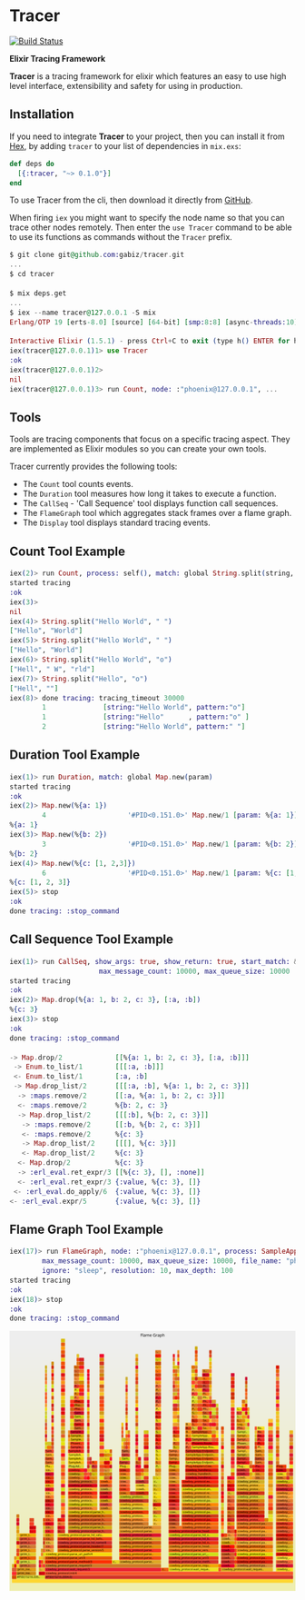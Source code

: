 # Tracer

[![Build Status](https://api.travis-ci.org/gabiz/tracer.svg)](https://travis-ci.org/gabiz/tracer)

**Elixir Tracing Framework**

**Tracer** is a tracing framework for elixir which features an easy to use high level interface, extensibility and safety for using in production.

## Installation

If you need to integrate **Tracer** to your project, then you can install it from
 [Hex](https://hex.pm/packages/tracer), by adding `tracer` to your list of dependencies in `mix.exs`:

```elixir
def deps do
  [{:tracer, "~> 0.1.0"}]
end
```

To use Tracer from the cli, then download it directly from [GitHub](https://github.com/gabiz/tracer).

When firing `iex` you might want to specify the node name so that you can trace other nodes remotely. Then enter the `use Tracer` command to be able to use its functions as commands without the `Tracer` prefix.

```elixir
$ git clone git@github.com:gabiz/tracer.git
...
$ cd tracer

$ mix deps.get
...
$ iex --name tracer@127.0.0.1 -S mix
Erlang/OTP 19 [erts-8.0] [source] [64-bit] [smp:8:8] [async-threads:10] [hipe] [kernel-poll:false] [dtrace]

Interactive Elixir (1.5.1) - press Ctrl+C to exit (type h() ENTER for help)
iex(tracer@127.0.0.1)1> use Tracer
:ok
iex(tracer@127.0.0.1)2>
nil
iex(tracer@127.0.0.1)3> run Count, node: :"phoenix@127.0.0.1", ...
```

## Tools

Tools are tracing components that focus on a specific tracing aspect. They are implemented as Elixir modules so you can create your own tools.

Tracer currently provides the following tools:
* The `Count` tool counts events.
* The `Duration` tool measures how long it takes to execute a function.
* The `CallSeq` - 'Call Sequence' tool displays function call sequences.
* The `FlameGraph` tool which aggregates stack frames over a flame graph.
* The `Display` tool displays standard tracing events.

## Count Tool Example

```elixir
iex(2)> run Count, process: self(), match: global String.split(string, pattern)
started tracing
:ok
iex(3)>
nil
iex(4)> String.split("Hello World", " ")
["Hello", "World"]
iex(5)> String.split("Hello World", " ")
["Hello", "World"]
iex(6)> String.split("Hello World", "o")
["Hell", " W", "rld"]
iex(7)> String.split("Hello", "o")
["Hell", ""]
iex(8)> done tracing: tracing_timeout 30000
        1              [string:"Hello World", pattern:"o"]
        1              [string:"Hello"      , pattern:"o" ]
        2              [string:"Hello World", pattern:" "]
```

## Duration Tool Example

```elixir
iex(1)> run Duration, match: global Map.new(param)
started tracing
:ok
iex(2)> Map.new(%{a: 1})                          
        4                    '#PID<0.151.0>' Map.new/1 [param: %{a: 1}]
%{a: 1}
iex(3)> Map.new(%{b: 2})                          
        3                    '#PID<0.151.0>' Map.new/1 [param: %{b: 2}]
%{b: 2}
iex(4)> Map.new(%{c: [1, 2,3]})                   
        6                    '#PID<0.151.0>' Map.new/1 [param: %{c: [1, 2, 3]}]
%{c: [1, 2, 3]}
iex(5)> stop
:ok
done tracing: :stop_command
```

## Call Sequence Tool Example

```elixir
iex(1)> run CallSeq, show_args: true, show_return: true, start_match: &Map.drop/2,
                      max_message_count: 10000, max_queue_size: 10000
started tracing
:ok
iex(2)> Map.drop(%{a: 1, b: 2, c: 3}, [:a, :b])
%{c: 3}                                
iex(3)> stop
:ok                 
done tracing: :stop_command

-> Map.drop/2             [[%{a: 1, b: 2, c: 3}, [:a, :b]]]
 -> Enum.to_list/1        [[[:a, :b]]]
 <- Enum.to_list/1        [:a, :b]
 -> Map.drop_list/2       [[[:a, :b], %{a: 1, b: 2, c: 3}]]
  -> :maps.remove/2       [[:a, %{a: 1, b: 2, c: 3}]]
  <- :maps.remove/2       %{b: 2, c: 3}
  -> Map.drop_list/2      [[[:b], %{b: 2, c: 3}]]
   -> :maps.remove/2      [[:b, %{b: 2, c: 3}]]
   <- :maps.remove/2      %{c: 3}
   -> Map.drop_list/2     [[[], %{c: 3}]]
   <- Map.drop_list/2     %{c: 3}
  <- Map.drop/2           %{c: 3}
  -> :erl_eval.ret_expr/3 [[%{c: 3}, [], :none]]
  <- :erl_eval.ret_expr/3 {:value, %{c: 3}, []}
 <- :erl_eval.do_apply/6  {:value, %{c: 3}, []}
<- :erl_eval.expr/5       {:value, %{c: 3}, []}
```

## Flame Graph Tool Example

```elixir
iex(17)> run FlameGraph, node: :"phoenix@127.0.0.1", process: SampleApp.Endpoint,
        max_message_count: 10000, max_queue_size: 10000, file_name: "phoenix.svg",
        ignore: "sleep", resolution: 10, max_depth: 100
started tracing
:ok
iex(18)> stop
:ok
done tracing: :stop_command
```

![FlameGraph](./flame_graph.svg)
